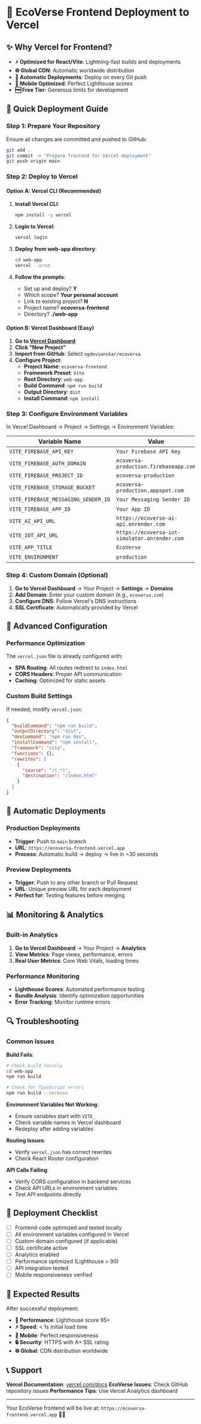 # 🚀 EcoVerse Frontend Deployment to Vercel

## ✨ Why Vercel for Frontend?

- **⚡ Optimized for React/Vite**: Lightning-fast builds and deployments
- **🌐 Global CDN**: Automatic worldwide distribution
- **🔄 Automatic Deployments**: Deploy on every Git push
- **📱 Mobile Optimized**: Perfect Lighthouse scores
- **🆓 Free Tier**: Generous limits for development

## 🎯 Quick Deployment Guide

### Step 1: Prepare Your Repository

Ensure all changes are committed and pushed to GitHub:

```bash
git add .
git commit -m "Prepare frontend for Vercel deployment"
git push origin main
```

### Step 2: Deploy to Vercel

#### Option A: Vercel CLI (Recommended)

1. **Install Vercel CLI**:
   ```bash
   npm install -g vercel
   ```

2. **Login to Vercel**:
   ```bash
   vercel login
   ```

3. **Deploy from web-app directory**:
   ```bash
   cd web-app
   vercel --prod
   ```

4. **Follow the prompts**:
   - Set up and deploy? **Y**
   - Which scope? **Your personal account**
   - Link to existing project? **N**
   - Project name? **ecoversa-frontend**
   - Directory? **./web-app**

#### Option B: Vercel Dashboard (Easy)

1. **Go to [Vercel Dashboard](https://vercel.com/dashboard)**
2. **Click "New Project"**
3. **Import from GitHub**: Select `ogdevsanskar/ecoversa`
4. **Configure Project**:
   - **Project Name**: `ecoversa-frontend`
   - **Framework Preset**: `Vite`
   - **Root Directory**: `web-app`
   - **Build Command**: `npm run build`
   - **Output Directory**: `dist`
   - **Install Command**: `npm install`

### Step 3: Configure Environment Variables

In Vercel Dashboard → Project → Settings → Environment Variables:

| Variable Name | Value | Environment |
|--------------|--------|-------------|
| `VITE_FIREBASE_API_KEY` | `Your Firebase API Key` | Production |
| `VITE_FIREBASE_AUTH_DOMAIN` | `ecoversa-production.firebaseapp.com` | Production |
| `VITE_FIREBASE_PROJECT_ID` | `ecoversa-production` | Production |
| `VITE_FIREBASE_STORAGE_BUCKET` | `ecoversa-production.appspot.com` | Production |
| `VITE_FIREBASE_MESSAGING_SENDER_ID` | `Your Messaging Sender ID` | Production |
| `VITE_FIREBASE_APP_ID` | `Your App ID` | Production |
| `VITE_AI_API_URL` | `https://ecoverse-ai-api.onrender.com` | Production |
| `VITE_IOT_API_URL` | `https://ecoversa-iot-simulator.onrender.com` | Production |
| `VITE_APP_TITLE` | `EcoVerse` | Production |
| `VITE_ENVIRONMENT` | `production` | Production |

### Step 4: Custom Domain (Optional)

1. **Go to Vercel Dashboard** → Your Project → **Settings** → **Domains**
2. **Add Domain**: Enter your custom domain (e.g., `ecoversa.com`)
3. **Configure DNS**: Follow Vercel's DNS instructions
4. **SSL Certificate**: Automatically provided by Vercel

## 🔧 Advanced Configuration

### Performance Optimization

The `vercel.json` file is already configured with:
- **SPA Routing**: All routes redirect to `index.html`
- **CORS Headers**: Proper API communication
- **Caching**: Optimized for static assets

### Custom Build Settings

If needed, modify `vercel.json`:

```json
{
  "buildCommand": "npm run build",
  "outputDirectory": "dist",
  "devCommand": "npm run dev",
  "installCommand": "npm install",
  "framework": "vite",
  "functions": {},
  "rewrites": [
    {
      "source": "/(.*)",
      "destination": "/index.html"
    }
  ]
}
```

## 🚀 Automatic Deployments

### Production Deployments
- **Trigger**: Push to `main` branch
- **URL**: `https://ecoversa-frontend.vercel.app`
- **Process**: Automatic build → deploy → live in ~30 seconds

### Preview Deployments
- **Trigger**: Push to any other branch or Pull Request
- **URL**: Unique preview URL for each deployment
- **Perfect for**: Testing features before merging

## 📊 Monitoring & Analytics

### Built-in Analytics
1. **Go to Vercel Dashboard** → Your Project → **Analytics**
2. **View Metrics**: Page views, performance, errors
3. **Real User Metrics**: Core Web Vitals, loading times

### Performance Monitoring
- **Lighthouse Scores**: Automated performance testing
- **Bundle Analysis**: Identify optimization opportunities
- **Error Tracking**: Monitor runtime errors

## 🔍 Troubleshooting

### Common Issues

**Build Fails**:
```bash
# Check build locally
cd web-app
npm run build

# Check for TypeScript errors
npm run build --verbose
```

**Environment Variables Not Working**:
- Ensure variables start with `VITE_`
- Check variable names in Vercel dashboard
- Redeploy after adding variables

**Routing Issues**:
- Verify `vercel.json` has correct rewrites
- Check React Router configuration

**API Calls Failing**:
- Verify CORS configuration in backend services
- Check API URLs in environment variables
- Test API endpoints directly

## 🎉 Deployment Checklist

- [ ] Frontend code optimized and tested locally
- [ ] All environment variables configured in Vercel
- [ ] Custom domain configured (if applicable)
- [ ] SSL certificate active
- [ ] Analytics enabled
- [ ] Performance optimized (Lighthouse > 90)
- [ ] API integration tested
- [ ] Mobile responsiveness verified

## 🌟 Expected Results

After successful deployment:

- **🚀 Performance**: Lighthouse score 95+ 
- **⚡ Speed**: < 1s initial load time
- **📱 Mobile**: Perfect responsiveness
- **🔒 Security**: HTTPS with A+ SSL rating
- **🌐 Global**: CDN distribution worldwide

## 📞 Support

**Vercel Documentation**: [vercel.com/docs](https://vercel.com/docs)
**EcoVerse Issues**: Check GitHub repository issues
**Performance Tips**: Use Vercel Analytics dashboard

---

Your EcoVerse frontend will be live at: `https://ecoversa-frontend.vercel.app` 🌿✨
